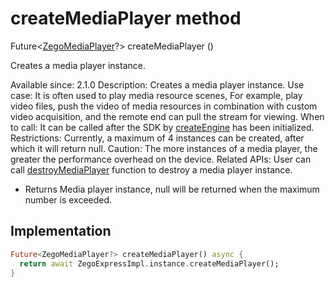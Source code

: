 


# createMediaPlayer method








Future&lt;[ZegoMediaPlayer](../../zego_uikit_prebuilt_live_audio_room/ZegoMediaPlayer-class.md)?> createMediaPlayer
()





<p>Creates a media player instance.</p>
<p>Available since: 2.1.0
Description: Creates a media player instance.
Use case: It is often used to play media resource scenes, For example, play video files, push the video of media resources in combination with custom video acquisition, and the remote end can pull the stream for viewing.
When to call: It can be called after the SDK by <a class="deprecated" href="../../zego_uikit_prebuilt_live_audio_room/ZegoExpressEngine/createEngine.md">createEngine</a> has been initialized.
Restrictions: Currently, a maximum of 4 instances can be created, after which it will return null.
Caution: The more instances of a media player, the greater the performance overhead on the device.
Related APIs: User can call <a href="../../zego_uikit_prebuilt_live_audio_room/ZegoExpressEngineMediaPlayer/destroyMediaPlayer.md">destroyMediaPlayer</a> function to destroy a media player instance.</p>
<ul>
<li>Returns Media player instance, null will be returned when the maximum number is exceeded.</li>
</ul>



## Implementation

```dart
Future<ZegoMediaPlayer?> createMediaPlayer() async {
  return await ZegoExpressImpl.instance.createMediaPlayer();
}
```







